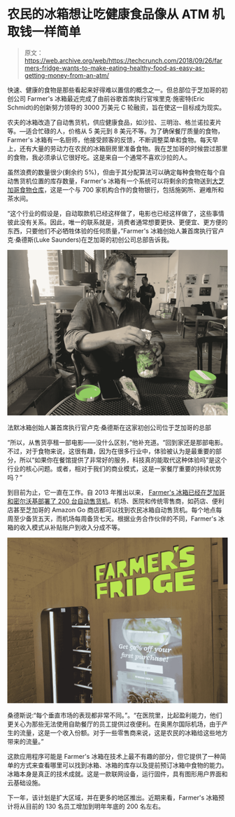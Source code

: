 # 农民的冰箱想让吃健康食品像从 ATM 机取钱一样简单

> 原文：<https://web.archive.org/web/https://techcrunch.com/2018/09/26/farmers-fridge-wants-to-make-eating-healthy-food-as-easy-as-getting-money-from-an-atm/>

快速、健康的食物是那些看起来好得难以置信的概念之一。但总部位于芝加哥的初创公司 Farmer's 冰箱最近完成了由前谷歌首席执行官埃里克·施密特(Eric Schmidt)的创新努力领导的 3000 万美元 C 轮融资，旨在使这一目标成为现实。

农夫的冰箱改造了自动售货机，供应健康食品，如沙拉、三明治、格兰诺拉麦片等。—适合忙碌的人，价格从 5 美元到 8 美元不等。为了确保餐厅质量的食物，Farmer's 冰箱有一名厨师，他接受顾客的反馈，不断调整菜单和食物。每天早上，还有大量的劳动力在农民的冰箱厨房里准备食物。我在芝加哥的时候尝过那里的食物，我必须承认它很好吃。这是来自一个通常不喜欢沙拉的人。

虽然浪费的数量很少(剩余约 5%)，但由于其分配算法可以确定每种食物在每个自动售货机位置的库存数量，Farmer's 冰箱有一个系统可以将剩余的食物送到[大芝加哥食物仓库](https://web.archive.org/web/20230225043034/https://www.chicagosfoodbank.org/)，这是一个与 700 家机构合作的食物银行，包括施粥所、避难所和茶水间。

“这个行业的假设是，自动取款机已经这样做了，电影也已经这样做了，这些事情彼此没有关系。因此，唯一的联系就是，消费者通常想要更快、更便宜、更方便的东西，只要他们不必牺牲体验的任何质量，”Farmer's 冰箱创始人兼首席执行官卢克·桑德斯(Luke Saunders)在芝加哥的初创公司总部告诉我。

![](img/ec563211c42579e09fa54e0500612790.png)

法默冰箱创始人兼首席执行官卢克·桑德斯在这家初创公司位于芝加哥的总部

“所以，从售货亭租一部电影——没什么区别，”他补充道。“回到家还是那部电影。不过，对于食物来说，这很有趣，因为在很多行业中，体验被认为是最重要的部分，所以“如果你在餐馆提供了非常好的服务，科技真的能取代这种体验吗”是这个行业的核心问题。或者，相对于我们的商业模式，这是一家餐厅重要的持续优势吗？”

到目前为止，它一直在工作。自 2013 年推出以来， [Farmer's 冰箱已经在芝加哥和密尔沃基部署了 200 台自动售货机](https://web.archive.org/web/20230225043034/https://www.farmersfridge.com/locations)。机场、医院和传统零售商，如药店、便利店甚至芝加哥的 Amazon Go 商店都可以找到农民冰箱自动售货机。每个地点每周至少备货五天，而机场每周备货七天。根据业务合作伙伴的不同，Farmer's 冰箱的收入模式从补贴账户到收入分成不等。

![](img/5ceda7c217dcef77bec75ac8907122ee.png)

桑德斯说:“每个垂直市场的表现都非常不同。”。“在医院里，比起盈利能力，他们更关心为那些无法使用自助餐厅的员工提供过夜便利。在奥黑尔国际机场，由于产生的流量，这是一个收入份额。对于一些零售商来说，这是农民的冰箱给这些地方带来的流量。”

这款应用程序可能是 Farmer's 冰箱在技术上最不有趣的部分，但它提供了一种简单的方式来查看哪里可以找到冰箱、冰箱的库存以及提前预订冰箱中食物的能力。冰箱本身是真正的技术成就。这是一款联网设备，运行固件，具有图形用户界面和云基础设施。

下一年，该计划是扩大区域，并在更多的地区推出。近期来看，Farmer's 冰箱预计将从目前的 130 名员工增加到明年年底的 200 名左右。